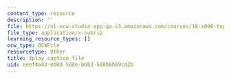 ```yaml
---
content_type: resource
description: ''
file: https://ol-ocw-studio-app-qa.s3.amazonaws.com/courses/18-s096-topics-in-mathematics-with-applications-in-finance-fall-2013/eeef4a43eb0d588ebbb3508b0b09cd2b_ywl3pq6yc54.vtt
file_type: application/x-subrip
learning_resource_types: []
ocw_type: OCWFile
resourcetype: Other
title: 3play caption file
uid: eeef4a43-eb0d-588e-bbb3-508b0b09cd2b
---
```


